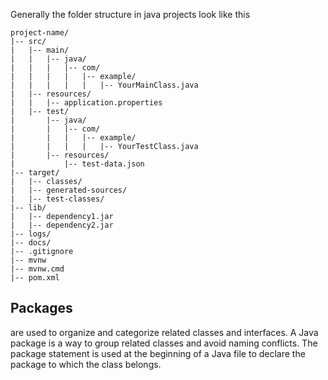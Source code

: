 Generally the folder structure in java projects look like this
```
project-name/
|-- src/
|   |-- main/
|   |   |-- java/
|   |   |   |-- com/
|   |   |   |   |-- example/
|   |   |   |   |   |-- YourMainClass.java
|   |-- resources/
|   |   |-- application.properties
|   |-- test/
|       |-- java/
|       |   |-- com/
|       |   |   |-- example/
|       |   |   |   |-- YourTestClass.java
|       |-- resources/
|           |-- test-data.json
|-- target/
|   |-- classes/
|   |-- generated-sources/
|   |-- test-classes/
|-- lib/
|   |-- dependency1.jar
|   |-- dependency2.jar
|-- logs/
|-- docs/
|-- .gitignore
|-- mvnw
|-- mvnw.cmd
|-- pom.xml

```
## Packages
are used to organize and categorize related classes and interfaces. A Java package is a way to group related classes and avoid naming conflicts. The package statement is used at the beginning of a Java file to declare the package to which the class belongs.